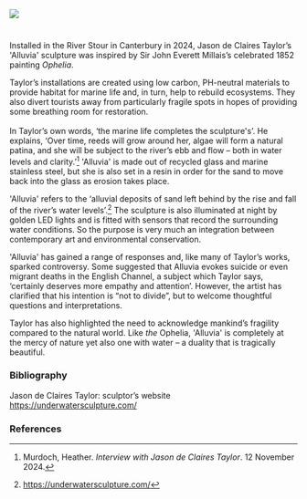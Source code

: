 <a href="https://www.kent-maps.online"><img src="https://kent-map.github.io/mdpress/juncture/ve-button.png"></a>

<param ve-config 
       title="Jason de Claires Taylor’s ‘Alluvia’"
       author="Heather Murdoch"
       banner="xxx" 
       layout="vertical">
       
<param ve-entity eid="Q29303" title="Canterbury">

#

Installed in the River Stour in Canterbury in 2024, Jason de Claires Taylor’s 'Alluvia' sculpture was inspired by Sir John Everett Millais’s celebrated 1852 painting _Ophelia_. 
<param ve-image url="https://upload.wikimedia.org/wikipedia/commons/2/21/John_everett_millais%2C_ofelia%2C_1851-52%2C_01.jpg" label="Ophelia" attribution="John Everett Millais, via Wikimedia Commons" license="CC BY 3.0">

Taylor’s installations are created using low carbon, PH-neutral materials to provide habitat for marine life and, in turn, help to rebuild ecosystems. They also divert tourists away from particularly fragile spots in hopes of providing some breathing room for restoration. 
<br><br>
In Taylor’s own words, ‘the marine life completes the sculpture's’. He explains, ‘Over time, reeds will grow around her, algae will form a natural patina, and she will be subject to the river’s ebb and flow – both in water levels and clarity.’[^ref1]  'Alluvia' is made out of recycled glass and marine stainless steel, but she is also set in a resin in order for the sand to move back into the glass as erosion takes place.


'Alluvia' refers to the ‘alluvial deposits of sand left behind by the rise and fall of the river’s water levels’.[^ref2]  The sculpture is also illuminated at night by golden LED lights and is fitted with sensors that record the surrounding water conditions. So the purpose is very much an integration between contemporary art and environmental conservation. 

'Alluvia' has gained a range of responses and, like many of Taylor’s works, sparked controversy. Some suggested that Alluvia evokes suicide or even migrant deaths in the English Channel, a subject which Taylor says, ‘certainly deserves more empathy and attention’. However, the artist has clarified that his intention is “not to divide”, but to welcome thoughtful questions and interpretations. 

Taylor has also highlighted the need to acknowledge mankind’s fragility compared to the natural world. Like _the_ Ophelia, 'Alluvia' is completely at the mercy of nature yet also one with water – a duality that is tragically beautiful. 

### Bibliography 
Jason de Claires Taylor: sculptor’s website https://underwatersculpture.com/   

### References

[^ref1]:  Murdoch, Heather. _Interview with Jason de Claires Taylor_. 12 November 2024.
[^ref2]:  https://underwatersculpture.com/  


